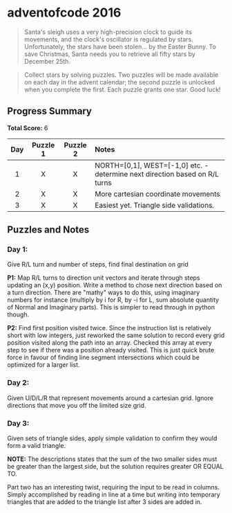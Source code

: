 # adventofcode 2016

> Santa's sleigh uses a very high-precision clock to guide its movements, and the clock's oscillator is regulated by stars. Unfortunately, the stars have been stolen... by the Easter Bunny. To save Christmas, Santa needs you to retrieve all fifty stars by December 25th.

> Collect stars by solving puzzles. Two puzzles will be made available on each day in the advent calendar; the second puzzle is unlocked when you complete the first. Each puzzle grants one star. Good luck!

## Progress Summary

**Total Score:** 6

| Day | Puzzle 1 | Puzzle 2 | Notes |
|:---:|:--------:|:--------:|:----- |
| 1 | X | X | NORTH=[0,1], WEST=[-1,0] etc. - determine next direction based on R/L turns |
| 2 | X | X | More cartesian coordinate movements |
| 3 | X | X | Easiest yet. Triangle side validations. |


## Puzzles and Notes

### Day 1:
Give R/L turn and number of steps, find final destination on grid

**P1:** Map R/L turns to direction unit vectors and iterate through steps updating an (x,y) position. Write a method to chose next direction based on a turn direction. There are "mathy" ways to do this, using imaginary numbers for instance (multiply by i for R, by -i for L, sum absolute quantity of Normal and Imaginary parts). This is simpler to read through in python though.

**P2:** Find first position visited twice. Since the instruction list is relatively short with low integers, just reworked the same solution to record every grid position visited along the path into an array. Checked this array at every step to see if there was a position already visited. This is just quick brute force in favour of finding line segment intersections which could be optimized for a larger list.


### Day 2:
Given U/D/L/R that represent movements around a cartesian grid. Ignore directions that move you off the limited size grid.

### Day 3:
Given sets of triangle sides, apply simple validation to confirm they would form a valid triangle.

**NOTE:** The descriptions states that the sum of the two smaller sides must be greater than the largest side, but the solution requires greater OR EQUAL TO.

Part two has an interesting twist, requiring the input to be read in columns. Simply accomplished by reading in line at a time but writing into temporary triangles that are added to the triangle list after 3 sides are added in.
